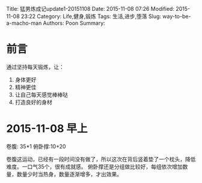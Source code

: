 Title: 猛男炼成记update1-20151108
Date: 2015-11-08 07:26
Modified: 2015-11-08 23:22
Category: Life,健身,锻炼
Tags: 生活,进步,堕落
Slug: way-to-be-a-macho-man
Authors: Poon
Summary: 

# 前言
通过坚持每天锻炼，让：
1. 身体更好
2. 精神更佳
3. 让自己每天感觉棒棒哒
4. 打造良好的身材

# 2015-11-08 早上 

卷腹: 35*1
俯卧撑:10+20

卷腹这运动，已经有一段时间没有做了，所以这次在背后竖着垫了一个枕头，降低难度。一口气35个，很有成就感。
俯卧撑还是分组做比较好，每组依次增加数量，数量少时当热身，数量逐渐增多，才出效果。


